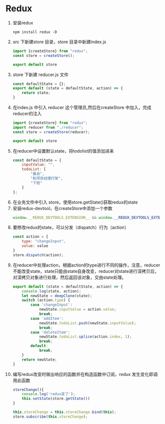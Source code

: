 # Redux

1. 安装redux
    ```
    npm install redux -D
    ```
2. src 下新建store 目录，store 目录中新建index.js
    ```js
    import {createStore} from "redux";
    const store = createStore();
    
    export default store
    ```
3. store 下新建 reducer.js 文件
    ```js
    const defaultState = {};
    export default (state = defaultState, action) => {
        return state;
    }
    ```
4. 在index.js 中引入 reducer 这个管理员,然后在createStore 中加入，完成reducer的注入
    ```js
    import {createStore} from "redux";
    import reducer from "./reducer";
    const store = createStore(reducer);
    
    export default store
    ```
5. 在reducer中设置默认state，将todolist的值添加进来
    ```js
    const defaultState = {
        inputValue: "",
        todoList: [
            "晨会",
            "和项目经理打架",
            "下班"
        ]
    };
    ```
6. 在业务文件中引入 store，使用store.getState()获取redux的state
7. 安装redux-devtool，在createStore中添加一个参数
    ```js
    window.__REDUX_DEVTOOLS_EXTENSION__ && window.__REDUX_DEVTOOLS_EXTENSION__()
    ```
8. 要修改redux的state，可以分发（dispatch）行为（action）
     ```js
     const action = {
         type: "changeInput",
         value: value
     }
     store.dispatch(action);
     ```
9. 在reducer中处理action，根据action的type进行不同的操作，注意，reducer不能改变state，state只能由state自身改变，reducer对state进行深拷贝后，对深拷贝对象进行处理，然后返回该对象，交由state处理。
    ```js
    export default (state = defaultState, action) => {
        console.log(state, action);
        let newState = deepClone(state);
        switch (action.type) {
            case 'changeInput':
                newState.inputValue = action.value;
                break;
            case 'addItem':
                newState.todoList.push(newState.inputValue);
                break;
            case 'deleteItem':
                newState.todoList.splice(action.index, 1);
                break;
            default:
                break;
        }
        return newState;
    }
    ``` 
10. 编写redux改变时做出响应的函数并在构造函数中订阅，redux 发生变化即调用此函数
    ```js
    storeChange(){
        console.log('redux变了');
        this.setState(store.getState())
    }
    ```
    ```js
    this.storeChange = this.storeChange.bind(this);
    store.subscribe(this.storeChange);
    ```
   
